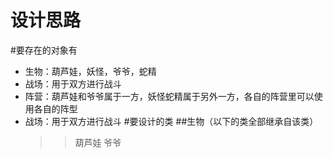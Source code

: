 设计思路
=======
#要存在的对象有
- 生物：葫芦娃，妖怪，爷爷，蛇精
- 战场：用于双方进行战斗
- 阵营：葫芦娃和爷爷属于一方，妖怪蛇精属于另外一方，各自的阵营里可以使用各自的阵型
- 战场：用于双方进行战斗
#要设计的类
##生物（以下的类全部继承自该类）
  >>葫芦娃
  >>爷爷
